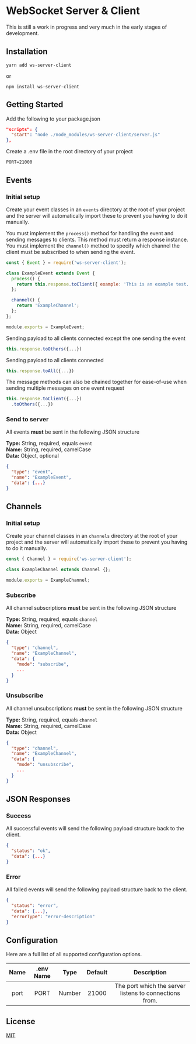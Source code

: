 # WebSocket Server & Client
This is still a work in progress and very much in the early stages of development.

## Installation
````
yarn add ws-server-client
````
or
````
npm install ws-server-client
````

## Getting Started
Add the following to your package.json
```json
"scripts": {
  "start": "node ./node_modules/ws-server-client/server.js"
},
```

Create a .env file in the root directory of your project
```text
PORT=21000
```

## Events
### Initial setup
Create your event classes in an `events` directory at the root of your project and the server will automatically import these to prevent you having to do it manually.

You must implement the `process()` method for handling the event and sending messages to clients. This method must return a response instance. \
You must implement the `channel()` method to specify which channel the client must be subscribed to when sending the event.
```js
const { Event } = require('ws-server-client');

class ExampleEvent extends Event {
  process() {
    return this.response.toClient({ example: 'This is an example test.' });
  };

  channel() {
    return 'ExampleChannel';
  };
};

module.exports = ExampleEvent;
```

Sending payload to all clients connected except the one sending the event
```js
this.response.toOthers({...})
```

Sending payload to all clients connected
```js
this.response.toAll({...})
```

The message methods can also be chained together for ease-of-use when sending multiple messages on one event request
```js
this.response.toClient({...})
  .toOthers({...})
```

### Send to server
All events **must** be sent in the following JSON structure

**Type:** String, required, equals `event` \
**Name:** String, required, camelCase \
**Data:** Object, optional

```json
{
  "type": "event",
  "name": "ExampleEvent",
  "data": {...}
}
```

## Channels
### Initial setup
Create your channel classes in an `channels` directory at the root of your project and the server will automatically import these to prevent you having to do it manually.
```js
const { Channel } = require('ws-server-client');

class ExampleChannel extends Channel {};

module.exports = ExampleChannel;
```

### Subscribe
All channel subscriptions **must** be sent in the following JSON structure

**Type:** String, required, equals `channel` \
**Name:** String, required, camelCase \
**Data:** Object

```json
{
  "type": "channel",
  "name": "ExampleChannel",
  "data": {
    "mode": "subscribe",
    ...
  }
}
```

### Unsubscribe
All channel unsubscriptions **must** be sent in the following JSON structure

**Type:** String, required, equals `channel` \
**Name:** String, required, camelCase \
**Data:** Object

```json
{
  "type": "channel",
  "name": "ExampleChannel",
  "data": {
    "mode": "unsubscribe",
    ...
  }
}
```

## JSON Responses
### Success
All successful events will send the following payload structure back to the client.
```json
{
  "status": "ok",
  "data": {...}
}
```

### Error
All failed events will send the following payload structure back to the client.
```json
{
  "status": "error",
  "data": {...},
  "errorType": "error-description"
}
```

## Configuration
Here are a full list of all supported configuration options.

Name | .env Name | Type | Default | Description
:---: | :---: | :---: | :---: | :---:
port | PORT | Number | 21000 | The port which the server listens to connections from.

## License
[MIT](LICENSE)
